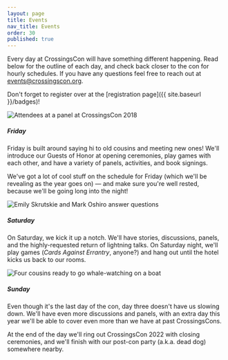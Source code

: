 ```yaml
---
layout: page
title: Events
nav_title: Events
order: 30
published: true
---
```


Every day at CrossingsCon will have something different happening. Read below for the outline of each day, and check back closer to the con for hourly schedules. If you have any questions feel free to reach out at <events@crossingscon.org>.

Don't forget to register over at the [registration page]({{ site.baseurl }}/badges)!

<div class="card-deck">
  <div class="card">
    <img class="card-img-top" src="{{site.baseurl}}/images/2019new/panel-audience-square.jpg" alt="Attendees at a panel at CrossingsCon 2018">
    <div class="card-body">
      <h5 class="card-title">Friday</h5>
      <p class="card-text">Friday is built around saying hi to old cousins and meeting new ones! We'll introduce our Guests of Honor at opening ceremonies, play games with each other, and have a variety of panels, activities, and book signings.</p>
      <p class="card-text">We've got a lot of cool stuff on the schedule for Friday (which we'll be revealing as the year goes on) — and make sure you're well rested, because we'll be going long into the night!</p>
    </div>
  </div>
  <div class="card">
    <img class="card-img-top" src="{{site.baseurl}}/images/2019new/invitational-judging-square.jpg" alt="Emily Skrutskie and Mark Oshiro answer questions">
    <div class="card-body">
      <h5 class="card-title">Saturday</h5>
      <p class="card-text">On Saturday, we kick it up a notch. We'll have stories, discussions, panels, and the highly-requested return of lightning talks. On Saturday night, we'll play games (<i>Cards Against Errantry</i>, anyone?) and hang out until the hotel kicks us back to our rooms.</p>
    </div>
  </div>
  <div class="card">
    <img class="card-img-top" src="{{site.baseurl}}/images/2019new/sunday-bridge-square.jpg" alt="Four cousins ready to go whale-watching on a boat">
    <div class="card-body">
      <h5 class="card-title">Sunday</h5>
      <p class="card-text">Even though it's the last day of the con, day three doesn't have us slowing down. We'll have even more discussions and panels, with an extra day this year we'll be able to cover even more than we have at past CrossingsCons.</p>
      <p class="card-text">At the end of the day we'll ring out CrossingsCon 2022 with closing ceremonies, and we'll finish with our post-con party (a.k.a. dead dog) somewhere nearby.</p>
    </div>
  </div>
</div>
